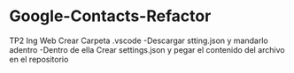 # Google-Contacts-Refactor
TP2 Ing Web
Crear Carpeta .vscode
  -Descargar stting.json y mandarlo adentro
  -Dentro de ella Crear settings.json y pegar el contenido del archivo en el repositorio
